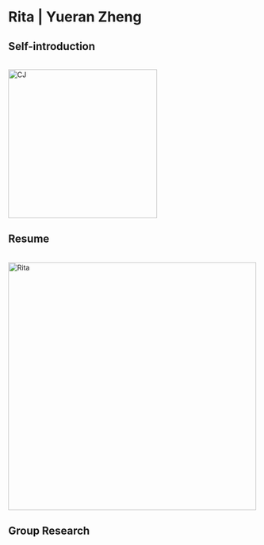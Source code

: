 # Rita | Yueran Zheng

## Self-introduction
<br>
<img alt="CJ" src="https://github.com/steenblikrs/2021-Spring-Studio/blob/18c53b98b5c30b92de6dd6bfcd36a3a1eba2d32a/students/Rita/Rita.gif?raw=true" width="300">
<br>


## Resume

<br><img alt="Rita" src="https://github.com/steenblikrs/2021-Spring-Studio/blob/8bca0a9cc4db727e5acc47813a8c86f805124859/students/Rita/Resume.png?raw=true" width="500">
<br>


## Group Research


